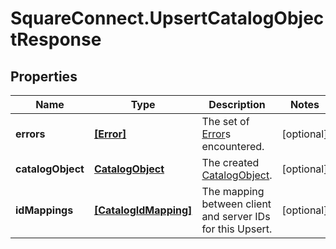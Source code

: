 # SquareConnect.UpsertCatalogObjectResponse

## Properties
Name | Type | Description | Notes
------------ | ------------- | ------------- | -------------
**errors** | [**[Error]**](Error.md) | The set of [Error](#type-error)s encountered. | [optional] 
**catalogObject** | [**CatalogObject**](CatalogObject.md) | The created [CatalogObject](#type-catalogobject). | [optional] 
**idMappings** | [**[CatalogIdMapping]**](CatalogIdMapping.md) | The mapping between client and server IDs for this Upsert. | [optional] 


